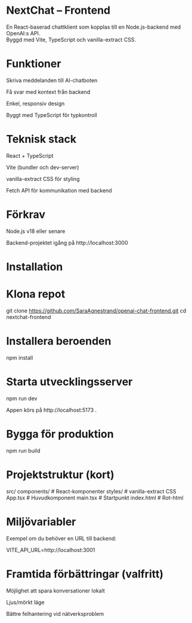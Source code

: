 # NextChat – Frontend

En React-baserad chattklient som kopplas till en Node.js-backend med OpenAI:s API.  
Byggd med Vite, TypeScript och vanilla-extract CSS.

# Funktioner

Skriva meddelanden till AI-chatboten

Få svar med kontext från backend

Enkel, responsiv design

Byggt med TypeScript för typkontroll

# Teknisk stack

React + TypeScript

Vite (bundler och dev-server)

vanilla-extract CSS för styling

Fetch API för kommunikation med backend

# Förkrav

Node.js
v18 eller senare

Backend-projektet igång på http://localhost:3000

# Installation

# Klona repot

git clone https://github.com/SaraAgnestrand/openai-chat-frontend.git 
cd nextchat-frontend

# Installera beroenden

npm install

# Starta utvecklingsserver
   npm run dev

Appen körs på http://localhost:5173
.

# Bygga för produktion
   npm run build

# Projektstruktur (kort)
   src/
   components/ # React-komponenter
   styles/ # vanilla-extract CSS
   App.tsx # Huvudkomponent
   main.tsx # Startpunkt
   index.html # Rot-html

# Miljövariabler 

Exempel om du behöver en URL till backend:

VITE_API_URL=http://localhost:3001

# Framtida förbättringar (valfritt)

Möjlighet att spara konversationer lokalt

Ljus/mörkt läge

Bättre felhantering vid nätverksproblem
